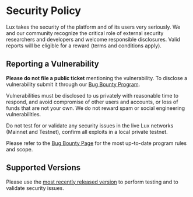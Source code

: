 # Security Policy

Lux takes the security of the platform and of its users very seriously. We and our community recognize the critical role of external security researchers and developers and welcome
responsible disclosures. Valid reports will be eligible for a reward (terms and conditions apply).

## Reporting a Vulnerability

**Please do not file a public ticket** mentioning the vulnerability. To disclose a vulnerability submit it through our [Bug Bounty Program](https://hackenproof.com/skychains).

Vulnerabilities must be disclosed to us privately with reasonable time to respond, and avoid compromise of other users and accounts, or loss of funds that are not your own. We do not reward spam or
social engineering vulnerabilities.

Do not test for or validate any security issues in the live Lux networks (Mainnet and Testnet), confirm all exploits in a local private testnet.

Please refer to the [Bug Bounty Page](https://hackenproof.com/skychains) for the most up-to-date program rules and scope.

## Supported Versions

Please use the [most recently released version](https://github.com/skychains/evm/releases/latest) to perform testing and to validate security issues.
